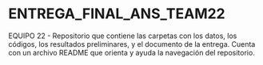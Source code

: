 # ENTREGA_FINAL_ANS_TEAM22
EQUIPO 22 - Repositorio que contiene las carpetas con los datos, los códigos, los resultados preliminares, y el documento de la entrega.  Cuenta con un archivo README que orienta y ayuda la navegación del repositorio.
